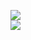 [![](https://img.shields.io/badge/Made%20With-Github%20Spray-lightgrey.svg?style=for-the-badge&logo=github)](https://github.com/Annihil/github-spray#4647)  
[![](https://i.imgur.com/2DrTn0Z.gif)](https://github.com/Annihil/github-spray)